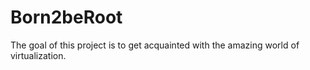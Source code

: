 # Born2beRoot
The goal of this project is to get acquainted with the amazing world of virtualization.
